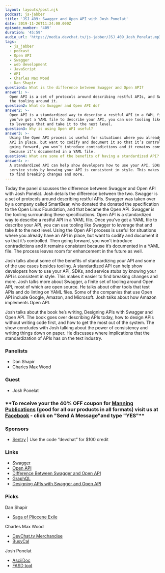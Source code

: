 ```yaml
---
layout: layouts/post.njk
podcast: js-jabber
title: 'JSJ 409: Swagger and Open API with Josh Ponelat'
date: 2019-11-26T11:24:00.000Z
episode_number: '409'
duration: '45:59'
audio_url: 'https://media.devchat.tv/js-jabber/JSJ_409_Josh_Ponelat.mp3'
tags:
  - js_jabber
  - podcast
  - Open API
  - Swagger
  - web development
  - JavaScript
  - API
  - Charles Max Wood
  - Dan Shapir
question1: What is the difference between Swagger and Open API?
answer1: >-
  Open API is a set of protocols around describing restful APIs, and Swagger is
  the tooling around it. 
question2: What do Swagger and Open API do?
answer2: >-
  Open API is a standardized way to describe a restful API in a YAML file. Once
  you’ve got a YAML file to describe your API, you can use tooling like Swagger
  to leverage that and take it to the next level. 
question3: Why is using Open API useful?
answer3: >-
  Using the Open API process is useful for situations where you already have an
  API in place, but want to codify and document it so that it’s controlled. Then
  going forward, you won’t introduce contradictions and it remains consistent
  because it’s documented in a YAML file.
question4: What are some of the benefits of having a standardized API?
answer4: >-
  A standardized API can help show developers how to use your API, SDKs, and
  service stubs by knowing your API is consistent in style. This makes it easier
  to find breaking changes and more.
---
```

Today the panel discusses the difference between Swagger and Open API with Josh Ponelat. Josh details the difference between the two. Swagger is a set of protocols around describing restful APIs. Swagger was taken over by a company called SmartBear, who donated the donated the specification to the Open Linux Foundation, and that became the Open API. Swagger is the tooling surrounding these specifications. Open API is a standardized way to describe a restful API in a YAML file. Once you’ve got a YAML file to describe your API, you can use tooling like Swagger to leverage that and take it to the next level. Using the Open API process is useful for situations where you already have an API in place, but want to codify and document it so that it’s controlled. Then going forward, you won’t introduce contradictions and it remains consistent because it’s documented in a YAML file. The process leaves room for enhancement in the future as well. 

Josh talks about some of the benefits of standardizing your API and some of the use cases besides tooling. A standardized API can help show developers how to use your API, SDKs, and service stubs by knowing your API is consistent in style. This makes it easier to find breaking changes and more. Josh talks more about Swagger, a finite set of tooling around Open API, most of which are open source. He talks about other tools that test APIs and do linting on YAML files. Some of the companies that use Open API include Google, Amazon, and Microsoft. Josh talks about how Amazon implements Open API.

Josh talks about the book he’s writing, Designing APIs with Swagger and Open API. The book goes over describing APIs today, how to design APIs without writing code first, and how to get the most out of the system. The show concludes with Josh talking about the power of consistency and writing things down on paper. He discusses where implications that the standardization of APIs has on the text industry. 

### Panelists

* Dan Shapir 
* Charles Max Wood 

### Guest

* Josh Ponelat 

### \*\*To receive your the 40% OFF coupon for [Manning Publications](https://www.manning.com) (good for all our products in all formats) visit us at [Facebook](https://www.facebook.com/javascriptjabber) - click on "Send A Message"and type "YES"\*\*

### Sponsors

* [Sentry](http://sentry.io/) | Use the code “devchat” for $100 credit 

### Links

* [Swagger](https://swagger.io/) 
* [Open API](https://www.openapis.org/) 
* [Difference Between Swagger and Open API](https://swagger.io/blog/api-strategy/difference-between-swagger-and-openapi/) 
* [GraphQL](https://graphql.org/) 
* [Designing APIs with Swagger and Open API](https://www.manning.com/books/designing-apis-with-swagger-and-openapi) 

### Picks

Dan Shapir

* [Saga of Pliocene Exile](https://en.wikipedia.org/wiki/Saga_of_Pliocene_Exile) 

Charles Max Wood

* [DevChat.tv Merchandise](https://teespring.com/stores/devchattv)  
* [BusyCal](https://www.busymac.com/busycal/) 

Josh Ponelat

* [AsciiDoc](http://asciidoc.org/) 
* [FASD tool](http://asciidoc.org/)
